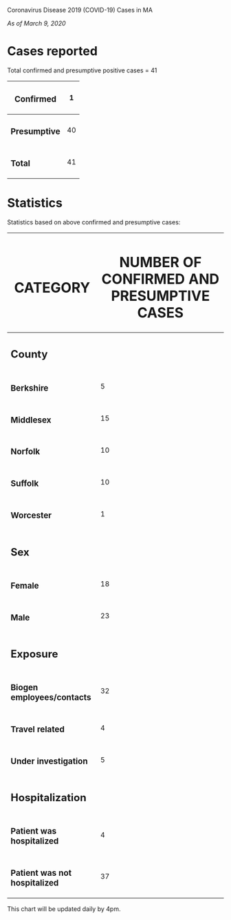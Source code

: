 Coronavirus Disease 2019 (COVID-19) Cases in MA

*As of March 9, 2020*

# Cases reported

Total confirmed and presumptive positive cases = 41

<table>
<thead>
<tr class="header">
<th><h3 id="confirmed"><strong>Confirmed</strong></h3></th>
<th>1</th>
</tr>
</thead>
<tbody>
<tr class="odd">
<td><h3 id="presumptive"><strong>Presumptive</strong></h3></td>
<td>40</td>
</tr>
<tr class="even">
<td><h3 id="total"><strong>Total</strong></h3></td>
<td>41</td>
</tr>
</tbody>
</table>

# Statistics

Statistics based on above confirmed and presumptive cases:

<table>
<thead>
<tr class="header">
<th><h1 id="category">CATEGORY</h1></th>
<th><h1 id="number-of-confirmed-and-presumptive-cases">NUMBER OF CONFIRMED AND PRESUMPTIVE CASES</h1></th>
</tr>
</thead>
<tbody>
<tr class="odd">
<td><h2 id="county"><strong>County</strong></h2></td>
<td></td>
</tr>
<tr class="even">
<td><h3 id="berkshire">Berkshire</h3></td>
<td>5</td>
</tr>
<tr class="odd">
<td><h3 id="middlesex">Middlesex</h3></td>
<td>15</td>
</tr>
<tr class="even">
<td><h3 id="norfolk">Norfolk</h3></td>
<td>10</td>
</tr>
<tr class="odd">
<td><h3 id="suffolk">Suffolk</h3></td>
<td>10</td>
</tr>
<tr class="even">
<td><h3 id="worcester">Worcester</h3></td>
<td>1</td>
</tr>
<tr class="odd">
<td><h2 id="sex">Sex</h2></td>
<td></td>
</tr>
<tr class="even">
<td><h3 id="female">Female</h3></td>
<td>18</td>
</tr>
<tr class="odd">
<td><h3 id="male">Male</h3></td>
<td>23</td>
</tr>
<tr class="even">
<td><h2 id="exposure">Exposure</h2></td>
<td></td>
</tr>
<tr class="odd">
<td><h3 id="biogen-employeescontacts">Biogen employees/contacts</h3></td>
<td>32</td>
</tr>
<tr class="even">
<td><h3 id="travel-related">Travel related </h3></td>
<td>4</td>
</tr>
<tr class="odd">
<td><h3 id="under-investigation">Under investigation</h3></td>
<td>5</td>
</tr>
<tr class="even">
<td><h2 id="hospitalization">Hospitalization </h2></td>
<td></td>
</tr>
<tr class="odd">
<td><h3 id="patient-was-hospitalized">Patient was hospitalized</h3></td>
<td>4</td>
</tr>
<tr class="even">
<td><h3 id="patient-was-not-hospitalized">Patient was not hospitalized</h3></td>
<td>37</td>
</tr>
</tbody>
</table>

This chart will be updated daily by 4pm.
